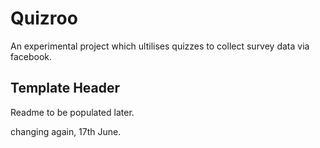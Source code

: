Quizroo
=======

An experimental project which ultilises quizzes to collect survey data via facebook.

Template Header
---------------

Readme to be populated later.

changing again, 17th June.